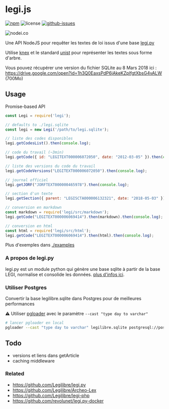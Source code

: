 # legi.js


[![npm](https://img.shields.io/npm/v/legi.svg)](https://www.npmjs.com/package/legi)
![license](https://img.shields.io/npm/l/legi.svg)
[![github-issues](https://img.shields.io/github/issues/revolunet/legi.js.svg)](https://github.com/revolunet/legi.js/issues)


![nodei.co](https://nodei.co/npm/legi.png?downloads=true&downloadRank=true&stars=true)

Une API NodeJS pour requêter les textes de loi issus d'une base [legi.py](https://github.com/Legilibre/legi.py)

Utilise [knex](https://github.com/tgriesser/knex/) et le standard [unist](https://github.com/syntax-tree/unist) pour représenter les textes sous forme d'arbre.

Vous pouvez récupérer une version du fichier SQLite au 8 Mars 2018 ici : https://drive.google.com/open?id=1h3Q0EaxsPdP6jAkeKZplfgtXbsG4vALW (700Mo)

## Usage

Promise-based API

```js
const Legi = require('legi');

// defaults to ./legi.sqlite
const legi = new Legi('/path/to/legi.sqlite');

// liste des codes disponibles
legi.getCodesList().then(console.log);

// code du travail (~3min)
legi.getCode({ id: "LEGITEXT000006072050", date: "2012-03-05" }).then(console.log);

// liste des versions du code du travail
legi.getCodeVersions("LEGITEXT000006072050").then(console.log);

// journal officiel
legi.getJORF("JORFTEXT000000465978").then(console.log);

// section d'un texte
legi.getSection({ parent: "LEGISCTA000006132321", date: "2018-05-03" }).then(console.log);

// conversion en markdown
const markdown = require('legi/src/markdown');
legi.getCode("LEGITEXT000006069414").then(markdown).then(console.log);

// conversion en html
const html = require('legi/src/html');
legi.getCode("LEGITEXT000006069414").then(html).then(console.log);

```

Plus d'exemples dans [./examples](./examples)

### A propos de legi.py

legi.py est un module python qui génère une base sqlite à partir de la base LEGI, normalise et consolide les données. [plus d'infos ici](https://github.com/Legilibre/legi.py).

### Utiliser Postgres

Convertir la base legilibre.sqlite dans Postgres pour de meilleures performances

⚠️ Utiliser [pgloader](https://github.com/dimitri/pgloader) avec le paramètre `--cast "type day to varchar"`

```sh
# lancer pgloader en local
pgloader --cast "type day to varchar" legilibre.sqlite postgresql://postgres:test@127.0.0.1:5433/legi
```

## Todo

 - versions et liens dans getArticle
 - caching middleware

### Related

 - https://github.com/Legilibre/legi.py
 - https://github.com/Legilibre/Archeo-Lex
 - https://github.com/Legilibre/legi-php
 - https://github.com/revolunet/legi.py-docker
